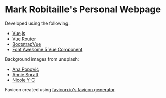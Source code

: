 # Mark Robitaille's Personal Webpage

Developed using the following:  
* [Vue.js](https://vuejs.org/)
* [Vue Router](https://router.vuejs.org/)
* [BootstrapVue](https://bootstrap-vue.js.org/)
* [Font Awesome 5 Vue Component](https://github.com/FortAwesome/vue-fontawesome)

Background images from unsplash:  
* [Ana Popović](https://unsplash.com/photos/x7HJdJZqplo)
* [Annie Spratt](https://unsplash.com/photos/epcsn8Ed8kY)
* [Nicole Y-C](https://unsplash.com/photos/Qdq-TDi_uFM)


Favicon created using [favicon.io's favicon generator](https://favicon.io/favicon-generator/).